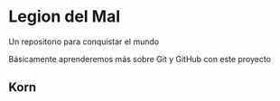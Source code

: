 # Legion del Mal
Un repositorio para conquistar el mundo

Básicamente aprenderemos más sobre Git y GitHub con este proyecto

## Korn




